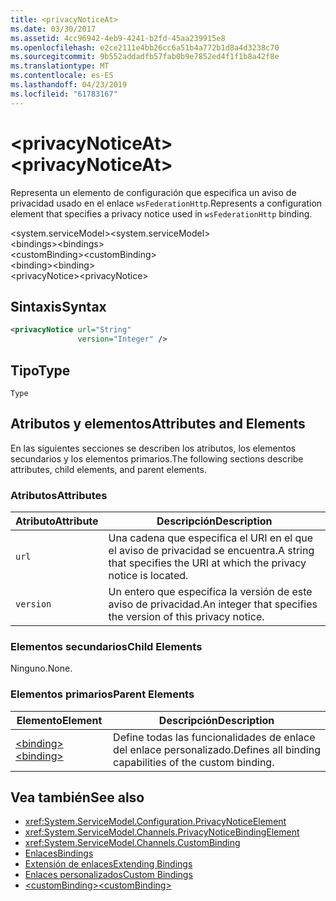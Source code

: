 ```yaml
---
title: <privacyNoticeAt>
ms.date: 03/30/2017
ms.assetid: 4cc96942-4eb9-4241-b2fd-45aa239915e8
ms.openlocfilehash: e2ce2111e4bb26cc6a51b4a772b1d8a4d3238c70
ms.sourcegitcommit: 9b552addadfb57fab0b9e7852ed4f1f1b8a42f8e
ms.translationtype: MT
ms.contentlocale: es-ES
ms.lasthandoff: 04/23/2019
ms.locfileid: "61783167"
---
```

# <a name="privacynoticeat"></a><span data-ttu-id="ce6b7-101">\<privacyNoticeAt></span><span class="sxs-lookup"><span data-stu-id="ce6b7-101">\<privacyNoticeAt></span></span>
<span data-ttu-id="ce6b7-102">Representa un elemento de configuración que especifica un aviso de privacidad usado en el enlace `wsFederationHttp`.</span><span class="sxs-lookup"><span data-stu-id="ce6b7-102">Represents a configuration element that specifies a privacy notice used in `wsFederationHttp` binding.</span></span>  
  
 <span data-ttu-id="ce6b7-103">\<system.serviceModel></span><span class="sxs-lookup"><span data-stu-id="ce6b7-103">\<system.serviceModel></span></span>  
<span data-ttu-id="ce6b7-104">\<bindings></span><span class="sxs-lookup"><span data-stu-id="ce6b7-104">\<bindings></span></span>  
<span data-ttu-id="ce6b7-105">\<customBinding></span><span class="sxs-lookup"><span data-stu-id="ce6b7-105">\<customBinding></span></span>  
<span data-ttu-id="ce6b7-106">\<binding></span><span class="sxs-lookup"><span data-stu-id="ce6b7-106">\<binding></span></span>  
<span data-ttu-id="ce6b7-107">\<privacyNotice></span><span class="sxs-lookup"><span data-stu-id="ce6b7-107">\<privacyNotice></span></span>  
  
## <a name="syntax"></a><span data-ttu-id="ce6b7-108">Sintaxis</span><span class="sxs-lookup"><span data-stu-id="ce6b7-108">Syntax</span></span>  
  
```xml  
<privacyNotice url="String"
               version="Integer" />
```  
  
## <a name="type"></a><span data-ttu-id="ce6b7-109">Tipo</span><span class="sxs-lookup"><span data-stu-id="ce6b7-109">Type</span></span>  
 `Type`  
  
## <a name="attributes-and-elements"></a><span data-ttu-id="ce6b7-110">Atributos y elementos</span><span class="sxs-lookup"><span data-stu-id="ce6b7-110">Attributes and Elements</span></span>  
 <span data-ttu-id="ce6b7-111">En las siguientes secciones se describen los atributos, los elementos secundarios y los elementos primarios.</span><span class="sxs-lookup"><span data-stu-id="ce6b7-111">The following sections describe attributes, child elements, and parent elements.</span></span>  
  
### <a name="attributes"></a><span data-ttu-id="ce6b7-112">Atributos</span><span class="sxs-lookup"><span data-stu-id="ce6b7-112">Attributes</span></span>  
  
|<span data-ttu-id="ce6b7-113">Atributo</span><span class="sxs-lookup"><span data-stu-id="ce6b7-113">Attribute</span></span>|<span data-ttu-id="ce6b7-114">Descripción</span><span class="sxs-lookup"><span data-stu-id="ce6b7-114">Description</span></span>|  
|---------------|-----------------|  
|`url`|<span data-ttu-id="ce6b7-115">Una cadena que especifica el URI en el que el aviso de privacidad se encuentra.</span><span class="sxs-lookup"><span data-stu-id="ce6b7-115">A string that specifies the URI at which the privacy notice is located.</span></span>|  
|`version`|<span data-ttu-id="ce6b7-116">Un entero que especifica la versión de este aviso de privacidad.</span><span class="sxs-lookup"><span data-stu-id="ce6b7-116">An integer that specifies the version of this privacy notice.</span></span>|  
  
### <a name="child-elements"></a><span data-ttu-id="ce6b7-117">Elementos secundarios</span><span class="sxs-lookup"><span data-stu-id="ce6b7-117">Child Elements</span></span>  
 <span data-ttu-id="ce6b7-118">Ninguno.</span><span class="sxs-lookup"><span data-stu-id="ce6b7-118">None.</span></span>  
  
### <a name="parent-elements"></a><span data-ttu-id="ce6b7-119">Elementos primarios</span><span class="sxs-lookup"><span data-stu-id="ce6b7-119">Parent Elements</span></span>  
  
|<span data-ttu-id="ce6b7-120">Elemento</span><span class="sxs-lookup"><span data-stu-id="ce6b7-120">Element</span></span>|<span data-ttu-id="ce6b7-121">Descripción</span><span class="sxs-lookup"><span data-stu-id="ce6b7-121">Description</span></span>|  
|-------------|-----------------|  
|[<span data-ttu-id="ce6b7-122">\<binding></span><span class="sxs-lookup"><span data-stu-id="ce6b7-122">\<binding></span></span>](../../../../../docs/framework/misc/binding.md)|<span data-ttu-id="ce6b7-123">Define todas las funcionalidades de enlace del enlace personalizado.</span><span class="sxs-lookup"><span data-stu-id="ce6b7-123">Defines all binding capabilities of the custom binding.</span></span>|  
  
## <a name="see-also"></a><span data-ttu-id="ce6b7-124">Vea también</span><span class="sxs-lookup"><span data-stu-id="ce6b7-124">See also</span></span>

- <xref:System.ServiceModel.Configuration.PrivacyNoticeElement>
- <xref:System.ServiceModel.Channels.PrivacyNoticeBindingElement>
- <xref:System.ServiceModel.Channels.CustomBinding>
- [<span data-ttu-id="ce6b7-125">Enlaces</span><span class="sxs-lookup"><span data-stu-id="ce6b7-125">Bindings</span></span>](../../../../../docs/framework/wcf/bindings.md)
- [<span data-ttu-id="ce6b7-126">Extensión de enlaces</span><span class="sxs-lookup"><span data-stu-id="ce6b7-126">Extending Bindings</span></span>](../../../../../docs/framework/wcf/extending/extending-bindings.md)
- [<span data-ttu-id="ce6b7-127">Enlaces personalizados</span><span class="sxs-lookup"><span data-stu-id="ce6b7-127">Custom Bindings</span></span>](../../../../../docs/framework/wcf/extending/custom-bindings.md)
- [<span data-ttu-id="ce6b7-128">\<customBinding></span><span class="sxs-lookup"><span data-stu-id="ce6b7-128">\<customBinding></span></span>](../../../../../docs/framework/configure-apps/file-schema/wcf/custombinding.md)
